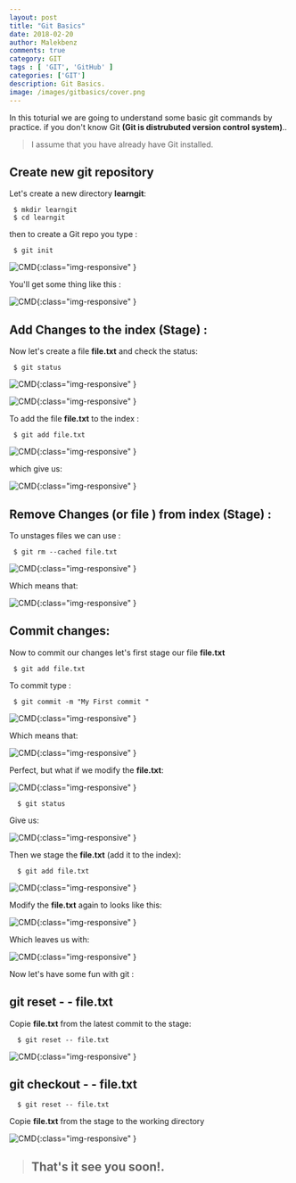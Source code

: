 ```yaml
---
layout: post
title: "Git Basics"
date: 2018-02-20
author: Malekbenz
comments: true
category: GIT
tags : [ 'GIT', 'GitHub' ]
categories: ['GIT']
description: Git Basics.
image: /images/gitbasics/cover.png
---
```



In this toturial we are going to understand some basic git commands by practice. if you don't know Git **(Git is distrubuted version control system)**..

<script async src="//pagead2.googlesyndication.com/pagead/js/adsbygoogle.js"></script>
<!-- malekbenz.autobanner -->
<ins class="adsbygoogle"
     style="display:block"
     data-ad-client="ca-pub-5586778286582193"
     data-ad-slot="1751653660"
     data-ad-format="auto"></ins>
<script>
(adsbygoogle = window.adsbygoogle || []).push({});
</script>


> I assume that you have already have Git installed.


## Create new git repository


Let's create a new directory  **learngit**:

```
 $ mkdir learngit
 $ cd learngit

```
then to create a Git repo you type :

```
 $ git init 

```

![CMD](/images/gitbasics/00.jpg){:class="img-responsive" }


You'll get some thing like this : 

![CMD](/images/gitbasics/01.jpg){:class="img-responsive" }

## Add Changes to the index (Stage) :

Now let's create a file **file.txt** and check the status: 

```
 $ git status 

```
![CMD](/images/gitbasics/02.jpg){:class="img-responsive" }


![CMD](/images/gitbasics/03.jpg){:class="img-responsive" }

To add the file **file.txt** to the index : 
```
 $ git add file.txt 

```

![CMD](/images/gitbasics/04.jpg){:class="img-responsive" }

which give us: 

![CMD](/images/gitbasics/05.jpg){:class="img-responsive" }

## Remove Changes (or file ) from index (Stage) :


To unstages files we can use :

```
 $ git rm --cached file.txt 

```
![CMD](/images/gitbasics/04.jpg){:class="img-responsive" }

Which means that: 

![CMD](/images/gitbasics/03.jpg){:class="img-responsive" }

## Commit changes:
Now to commit our changes let's first stage our file **file.txt** 

```
 $ git add file.txt 
```
To commit type : 

```
 $ git commit -m "My First commit "

```
![CMD](/images/gitbasics/07.jpg){:class="img-responsive" }

Which means that: 

![CMD](/images/gitbasics/08.jpg){:class="img-responsive" }

Perfect, but what if we modify the **file.txt**: 

![CMD](/images/gitbasics/09.jpg){:class="img-responsive" }

```
  $ git status
```
Give us: 

![CMD](/images/gitbasics/10.jpg){:class="img-responsive" }

Then  we stage the **file.txt** (add it to the index):

```
  $ git add file.txt
```

![CMD](/images/gitbasics/11.jpg){:class="img-responsive" }

Modify the **file.txt** again to looks like this: 

![CMD](/images/gitbasics/12.jpg){:class="img-responsive" }

Which leaves us with: 

![CMD](/images/gitbasics/13.jpg){:class="img-responsive" }

Now let's have some fun with git : 

## git reset **- - file.txt**


Copie **file.txt** from the latest commit to the stage: 

```
  $ git reset -- file.txt
```



![CMD](/images/gitbasics/14.jpg){:class="img-responsive" }

## git checkout - - file.txt

```
  $ git reset -- file.txt
```

Copie **file.txt** from the stage to the working directory

![CMD](/images/gitbasics/15.jpg){:class="img-responsive" }

>
> ## That's it see you soon!.
> 